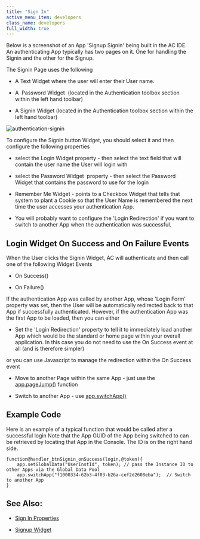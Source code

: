 ```yaml
---
title: "Sign In"
active_menu_item: developers
class_name: developers
full_width: true
---
```



Below is a screenshot of an App 'Signup Signin' being built in the AC IDE. An authenticating App typically has two pages on it. One for handling the Signin and the other for the Signup.

The Signin Page uses the following

 - A Text Widget where the user will enter their User name.

 - A  Password Widget  (located in the Authentication toolbox section within the left hand toolbar)

 - A Signin Widget (located in the Authentication toolbox section within the left hand toolbar)

![authentication-signin](/img/docs/authentication-signin.png)

To configure the Signin button Widget, you should select it and then configure the following properties

 - select the Login Widget property - then select the text field that will contain the user name the User will login with

 - select the Password Widget  property - then select the Password Widget that contains the password to use for the login

 - Remember Me Widget - points to a Checkbox Widget that tells that system to plant a Cookie so that the User Name is remembered the next time the user accesses your authentication App.

 - You will probably want to configure the 'Login Redirection' if you want to switch to another App when the authentication was successful.

## Login Widget On Success and On Failure Events

When the User clicks the Signin Widget, AC will authenticate and then call one of the following Widget Events

 - On Success()

 - On Failure()

If the authentication App was called by another App, whose 'Login Form' property was set, then the User will be automatically redirected back to that App if successfully authenticated. However, if the authentication App was the first App to be loaded, then you can either

 - Set the 'Login Redirection' property to tell it to immediately load another App which would be the standard or home page within your overall application. In this case you do not need to use the On Success event at all (and is therefore simpler)

or you can use Javascript to manage the redirection within the On Success event

 - Move to another Page within the same App - just use the [app.pageJump()](../../../scripting-apis/client-api/page-functions/pagejump) function

 - Switch to another App - use [app.switchApp()](../../../scripting-apis/client-api/app-functions/switchapp)

## Example Code

Here is an example of a typical function that would be called after a successful login Note that the App GUID of the App being switched to can be retrieved by locating that App in the Console. The ID is on the right hand side.

    function@handler_btnSignin_onSuccess(login,@token){
        app.setGlobalData("UserInstId", token); // pass the Instance ID to other Apps via the Global Data Pool
        app.switchApp("f1000334-62b3-4f03-b26a-cef2d2608eba");  // Switch to another App  
    }
   

## See Also:

 - [Sign In Properties](../../../widget-properties-events/authentication/authsign-in)

 - [Signup Widget](sign-up.htm)

